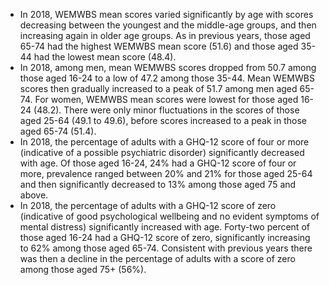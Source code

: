 * In 2018, WEMWBS mean scores varied significantly by age with scores decreasing between the youngest and the middle-age groups, and then increasing again in older age groups. As in previous years, those aged 65-74 had the highest WEMWBS mean score (51.6) and those aged 35-44 had the lowest mean score (48.4).
* In 2018, among men, mean WEMWBS scores dropped from 50.7 among those aged 16-24 to a low of 47.2 among those 35-44. Mean WEMWBS scores then gradually increased to a peak of 51.7 among men aged 65-74. For women, WEMWBS mean scores were lowest for those aged 16-24 (48.2). There were only minor fluctuations in the scores of those aged 25-64 (49.1 to 49.6), before scores increased to a peak in those aged 65-74 (51.4).
* In 2018, the percentage of adults with a GHQ-12 score of four or more (indicative of a possible psychiatric disorder) significantly decreased with age. Of those aged 16-24, 24% had a GHQ-12 score of four or more, prevalence ranged between 20% and 21% for those aged 25-64 and then significantly decreased to 13% among those aged 75 and above. 
* In 2018, the percentage of adults with a GHQ-12 score of zero (indicative of good psychological wellbeing and no evident symptoms of mental distress) significantly increased with age. Forty-two percent of those aged 16-24 had a GHQ-12 score of zero, significantly increasing to 62% among those aged 65-74. Consistent with previous years there was then a decline in the percentage of adults with a score of zero among those aged 75+ (56%).

